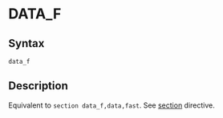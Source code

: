 # DATA_F

## Syntax
```assembly
data_f
```

## Description
Equivalent to `section data_f,data,fast`.
See [section](section.md) directive.

